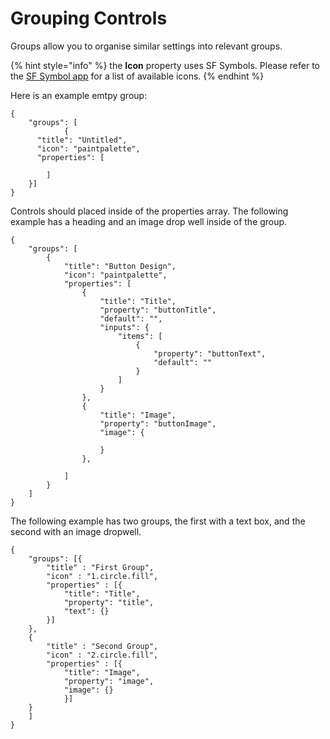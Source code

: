 # Grouping Controls

Groups allow you to organise similar settings into relevant groups.

{% hint style="info" %}
the **Icon** property uses SF Symbols. Please refer to the [SF Symbol app](https://developer.apple.com/sf-symbols/) for a list of available icons.
{% endhint %}

Here is an example emtpy group:

```
{
	"groups": [
			{
	  "title": "Untitled",
	  "icon": "paintpalette",
	  "properties": [
		  
		]
	}]
}
```

Controls should placed inside of the properties array. The following example has a heading and an image drop well inside of the group.

```
{
    "groups": [
        {
            "title": "Button Design",
            "icon": "paintpalette",
            "properties": [
                {
                    "title": "Title",
                    "property": "buttonTitle",
                    "default": "",
                    "inputs": {
                        "items": [
                            {
                                "property": "buttonText",
                                "default": ""
                            }
                        ]
                    }
                },
                {
                    "title": "Image",
                    "property": "buttonImage",
                    "image": {
                        
                    }
                },
                
            ]
        }
    ]
}
```

The following example has two groups, the first with a text box, and the second with an image dropwell.

```
{
    "groups": [{
        "title" : "First Group",
        "icon" : "1.circle.fill",
        "properties" : [{
            "title": "Title",
            "property": "title",
            "text": {}
        }]
    },
    {
        "title" : "Second Group",
        "icon" : "2.circle.fill",
        "properties" : [{
            "title": "Image",
            "property": "image",
            "image": {}
            }]
    } 
    ]
}
```
